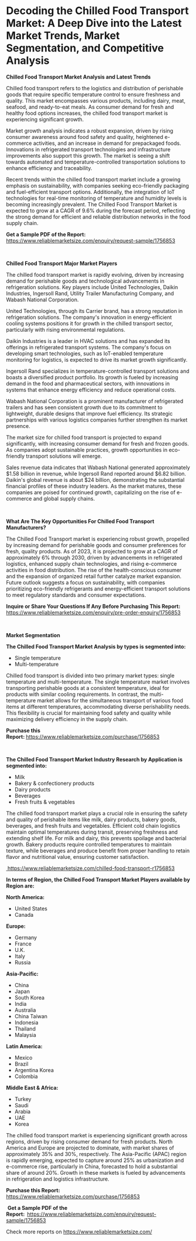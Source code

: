 <p><h1>Decoding the Chilled Food Transport Market: A Deep Dive into the Latest Market Trends, Market Segmentation, and Competitive Analysis</h1></p><p><strong>Chilled Food Transport Market Analysis and Latest Trends</strong></p>
<p><p>Chilled food transport refers to the logistics and distribution of perishable goods that require specific temperature control to ensure freshness and quality. This market encompasses various products, including dairy, meat, seafood, and ready-to-eat meals. As consumer demand for fresh and healthy food options increases, the chilled food transport market is experiencing significant growth.</p><p>Market growth analysis indicates a robust expansion, driven by rising consumer awareness around food safety and quality, heightened e-commerce activities, and an increase in demand for prepackaged foods. Innovations in refrigerated transport technologies and infrastructure improvements also support this growth. The market is seeing a shift towards automated and temperature-controlled transportation solutions to enhance efficiency and traceability.</p><p>Recent trends within the chilled food transport market include a growing emphasis on sustainability, with companies seeking eco-friendly packaging and fuel-efficient transport options. Additionally, the integration of IoT technologies for real-time monitoring of temperature and humidity levels is becoming increasingly prevalent. The Chilled Food Transport Market is expected to grow at a CAGR of 9.6% during the forecast period, reflecting the strong demand for efficient and reliable distribution networks in the food supply chain.</p></p>
<p><strong>Get a Sample PDF of the Report:&nbsp;</strong> <a href="https://www.reliablemarketsize.com/enquiry/request-sample/1756853?utm_campaign=3194&utm_medium=2&utm_source=Github&utm_content=ia&utm_term=09032025&utm_id=chilled-food-transport">https://www.reliablemarketsize.com/enquiry/request-sample/1756853</a></p>
<p>&nbsp;</p>
<p><strong>Chilled Food Transport Major Market Players</strong></p>
<p><p>The chilled food transport market is rapidly evolving, driven by increasing demand for perishable goods and technological advancements in refrigeration solutions. Key players include United Technologies, Daikin Industries, Ingersoll Rand, Utility Trailer Manufacturing Company, and Wabash National Corporation.</p><p>United Technologies, through its Carrier brand, has a strong reputation in refrigeration solutions. The company's innovation in energy-efficient cooling systems positions it for growth in the chilled transport sector, particularly with rising environmental regulations.</p><p>Daikin Industries is a leader in HVAC solutions and has expanded its offerings in refrigerated transport systems. The company's focus on developing smart technologies, such as IoT-enabled temperature monitoring for logistics, is expected to drive its market growth significantly.</p><p>Ingersoll Rand specializes in temperature-controlled transport solutions and boasts a diversified product portfolio. Its growth is fueled by increasing demand in the food and pharmaceutical sectors, with innovations in systems that enhance energy efficiency and reduce operational costs.</p><p>Wabash National Corporation is a prominent manufacturer of refrigerated trailers and has seen consistent growth due to its commitment to lightweight, durable designs that improve fuel efficiency. Its strategic partnerships with various logistics companies further strengthen its market presence.</p><p>The market size for chilled food transport is projected to expand significantly, with increasing consumer demand for fresh and frozen goods. As companies adopt sustainable practices, growth opportunities in eco-friendly transport solutions will emerge.</p><p>Sales revenue data indicates that Wabash National generated approximately $1.58 billion in revenue, while Ingersoll Rand reported around $6.82 billion. Daikin's global revenue is about $24 billion, demonstrating the substantial financial profiles of these industry leaders. As the market matures, these companies are poised for continued growth, capitalizing on the rise of e-commerce and global supply chains.</p></p>
<p>&nbsp;</p>
<p><strong>What Are The Key Opportunities For Chilled Food Transport Manufacturers?</strong></p>
<p><p>The Chilled Food Transport market is experiencing robust growth, propelled by increasing demand for perishable goods and consumer preferences for fresh, quality products. As of 2023, it is projected to grow at a CAGR of approximately 6% through 2030, driven by advancements in refrigerated logistics, enhanced supply chain technologies, and rising e-commerce activities in food distribution. The rise of the health-conscious consumer and the expansion of organized retail further catalyze market expansion. Future outlook suggests a focus on sustainability, with companies prioritizing eco-friendly refrigerants and energy-efficient transport solutions to meet regulatory standards and consumer expectations.</p></p>
<p><strong>Inquire or Share Your Questions If Any Before Purchasing This Report:</strong> <a href="https://www.reliablemarketsize.com/enquiry/pre-order-enquiry/1756853?utm_campaign=3194&utm_medium=2&utm_source=Github&utm_content=ia&utm_term=09032025&utm_id=chilled-food-transport">https://www.reliablemarketsize.com/enquiry/pre-order-enquiry/1756853</a></p>
<p>&nbsp;</p>
<p><strong>Market Segmentation</strong></p>
<p><strong>The Chilled Food Transport Market Analysis by types is segmented into:</strong></p>
<p><ul><li>Single temperature</li><li>Multi-temperature</li></ul></p>
<p><p>Chilled food transport is divided into two primary market types: single temperature and multi-temperature. The single temperature market involves transporting perishable goods at a consistent temperature, ideal for products with similar cooling requirements. In contrast, the multi-temperature market allows for the simultaneous transport of various food items at different temperatures, accommodating diverse perishability needs. This flexibility is crucial for maintaining food safety and quality while maximizing delivery efficiency in the supply chain.</p></p>
<p><strong>Purchase this Report:&nbsp;</strong><a href="https://www.reliablemarketsize.com/purchase/1756853?utm_campaign=3194&utm_medium=2&utm_source=Github&utm_content=ia&utm_term=09032025&utm_id=chilled-food-transport">https://www.reliablemarketsize.com/purchase/1756853</a></p>
<p>&nbsp;</p>
<p><strong>The Chilled Food Transport Market Industry Research by Application is segmented into:</strong></p>
<p><ul><li>Milk</li><li>Bakery & confectionery products</li><li>Dairy products</li><li>Beverages</li><li>Fresh fruits & vegetables</li></ul></p>
<p><p>The chilled food transport market plays a crucial role in ensuring the safety and quality of perishable items like milk, dairy products, bakery goods, beverages, and fresh fruits and vegetables. Efficient cold chain logistics maintain optimal temperatures during transit, preserving freshness and extending shelf life. For milk and dairy, this prevents spoilage and bacterial growth. Bakery products require controlled temperatures to maintain texture, while beverages and produce benefit from proper handling to retain flavor and nutritional value, ensuring customer satisfaction.</p></p>
<p><a href="https://www.reliablemarketsize.com/chilled-food-transport-r1756853?utm_campaign=3194&utm_medium=2&utm_source=Github&utm_content=ia&utm_term=09032025&utm_id=chilled-food-transport">&nbsp;https://www.reliablemarketsize.com/chilled-food-transport-r1756853</a></p>
<p><strong>In terms of Region, the Chilled Food Transport Market Players available by Region are:</strong></p>
<p>
    <p> <strong> North America: </strong>
        <ul>
            <li>United States</li>
            <li>Canada</li>
        </ul>
        </p> 
    <p> <strong> Europe: </strong>
        <ul>
            <li>Germany</li>
            <li>France</li>
            <li>U.K.</li>
            <li>Italy</li>
            <li>Russia</li>
        </ul>
        </p> 
    <p> <strong> Asia-Pacific: </strong>
        <ul>
            <li>China</li>
            <li>Japan</li>
            <li>South Korea</li>
            <li>India</li>
            <li>Australia</li>
            <li>China Taiwan</li>
            <li>Indonesia</li>
            <li>Thailand</li>
            <li>Malaysia</li>
        </ul>
        </p> 
    <p> <strong> Latin America: </strong>
        <ul>
            <li>Mexico</li>
            <li>Brazil</li>
            <li>Argentina Korea</li>
            <li>Colombia</li>
        </ul>
        </p> 
    <p> <strong> Middle East & Africa: </strong>
        <ul>
            <li>Turkey</li>
            <li>Saudi</li>
            <li>Arabia</li>
            <li>UAE</li>
            <li>Korea</li>
        </ul>
    </p>
    </p>
<p><p>The chilled food transport market is experiencing significant growth across regions, driven by rising consumer demand for fresh products. North America and Europe are projected to dominate, with market shares of approximately 35% and 30%, respectively. The Asia-Pacific (APAC) region is rapidly emerging, expected to capture around 25% as urbanization and e-commerce rise, particularly in China, forecasted to hold a substantial share of around 20%. Growth in these markets is fueled by advancements in refrigeration and logistics infrastructure.</p></p>
<p><strong>Purchase this Report: </strong><a href="https://www.reliablemarketsize.com/purchase/1756853?utm_campaign=3194&utm_medium=2&utm_source=Github&utm_content=ia&utm_term=09032025&utm_id=chilled-food-transport">https://www.reliablemarketsize.com/purchase/1756853</a></p>
<p>&nbsp;<strong>Get a Sample PDF of the Report:&nbsp;&nbsp;</strong><a href="https://www.reliablemarketsize.com/enquiry/request-sample/1756853?utm_campaign=3194&utm_medium=2&utm_source=Github&utm_content=ia&utm_term=09032025&utm_id=chilled-food-transport">https://www.reliablemarketsize.com/enquiry/request-sample/1756853</a></p>
<p><strong></strong></p>
<p>Check more reports on <a href="https://www.reliablemarketsize.com/?utm_campaign=3194&utm_medium=2&utm_source=Github&utm_content=ia&utm_term=09032025&utm_id=chilled-food-transport">https://www.reliablemarketsize.com/</a></p>